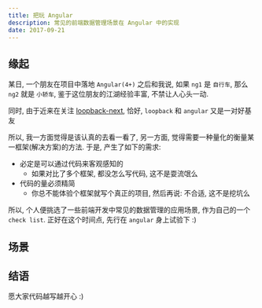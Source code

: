 ```yaml
---
title: 把玩 Angular
description: 常见的前端数据管理场景在 Angular 中的实现
date: 2017-09-21
---
```


## 缘起

某日, 一个朋友在项目中落地 `Angular(4+)` 之后和我说, 如果 `ng1` 是 `自行车`,
那么 `ng2` 就是 `小轿车`, 鉴于这位朋友的江湖经验丰富, 不禁让人心头一动.

同时, 由于近来在关注 [loopback-next](https://github.com/strongloop/loopback-next),
恰好, `loopback` 和 `angular` 又是一对好基友

所以, 我一方面觉得是该认真的去看一看了, 另一方面, 觉得需要一种量化的衡量某一框架(解决方案)的方法.
于是, 产生了如下的需求:

* 必定是可以通过代码来客观感知的
  - 如果对比了多个框架, 都没怎么写代码, 这不是耍流氓么
* 代码的量必须精简
  - 你总不能体验个框架就写个真正的项目, 然后再说: 不合适, 这不是挖坑么

所以, 个人便挑选了一些前端开发中常见的数据管理的应用场景, 作为自己的一个 `check list`.
正好在这个时间点, 先行在 `angular` 身上试验下 :)

## 场景

## 结语

愿大家代码越写越开心 :)
